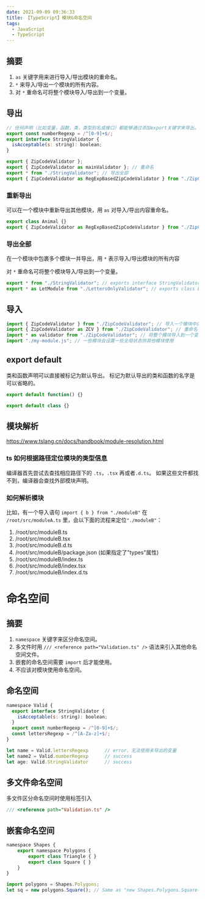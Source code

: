 ```yaml
---
date: 2021-09-09 09:36:33
title: 【TypeScript】模块&命名空间
tags:
  - JavaScript
  - TypeScript
---
```


## 摘要

1. `as` 关键字用来进行导入/导出模块的重命名。
2. `*` 来导入/导出一个模块的所有内容。
3. 对 `*` 重命名可将整个模块导入/导出到一个变量。

## 导出

```js
// 任何声明（比如变量，函数，类，类型别名或接口）都能够通过添加export关键字来导出。
export const numberRegexp = /^[0-9]+$/;
export interface StringValidator {
  isAcceptable(s: string): boolean;
}

export { ZipCodeValidator };
export { ZipCodeValidator as mainValidator }; // 重命名
export * from "./StringValidator"; // 导出全部
export { ZipCodeValidator as RegExpBasedZipCodeValidator } from "./ZipCodeValidator"; // 重新导出其他模块并重命名
```

### 重新导出

可以在一个模块中重新导出其他模块，用 `as` 对导入/导出内容重命名。

```js
export class Animal {}
export { ZipCodeValidator as RegExpBasedZipCodeValidator } from "./ZipCodeValidator";
```

### 导出全部

在一个模块中包裹多个模块一并导出，用 `*` 表示导入/导出模块的所有内容

对 `*` 重命名可将整个模块导入/导出到一个变量。

```js
export * from "./StringValidator"; // exports interface StringValidator
export * as LetModule from "./LettersOnlyValidator"; // exports class LettersOnlyValidator
```

## 导入

```js
import { ZipCodeValidator } from "./ZipCodeValidator"; // 导入一个模块中的某个内容
import { ZipCodeValidator as ZCV } from "./ZipCodeValidator"; // 重命名
import * as validator from "./ZipCodeValidator"; // 将整个模块导入到一个变量，并通过它来访问模块的导出部分
import "./my-module.js"; // 一些模块会设置一些全局状态供其他模块使用
```

## export default

类和函数声明可以直接被标记为默认导出。 标记为默认导出的类和函数的名字是可以省略的。

```js
export default function() {}

export default class {}
```

## 模块解析

https://www.tslang.cn/docs/handbook/module-resolution.html

### ts 如何根据路径定位模块的类型信息

编译器首先尝试去查找相应路径下的 `.ts`，`.tsx` 再或者`.d.ts`。 如果这些文件都找不到，编译器会查找外部模块声明。

### 如何解析模块

比如，有一个导入语句 `import { b } from "./moduleB"` 在 `/root/src/moduleA.ts` 里，会以下面的流程来定位`"./moduleB"`：

1. /root/src/moduleB.ts
2. /root/src/moduleB.tsx
3. /root/src/moduleB.d.ts
4. /root/src/moduleB/package.json (如果指定了"types"属性)
5. /root/src/moduleB/index.ts
6. /root/src/moduleB/index.tsx
7. /root/src/moduleB/index.d.ts

# 命名空间

## 摘要

1. `namespace` 关键字来区分命名空间。
2. 多文件时用 `/// <reference path="Validation.ts" />` 语法来引入其他命名空间文件。
3. 嵌套的命名空间需要 `import` 后才能使用。
4. 不应该对模块使用命名空间。

## 命名空间

```js
namespace Valid {
  export interface StringValidator {
    isAcceptable(s: string): boolean;
  }
  export const numberRegexp = /^[0-9]+$/;
  const lettersRegexp = /^[A-Za-z]+$/;
}

let name = Valid.lettersRegexp      // error，无法使用未导出的变量
let name2 = Valid.numberRegexp      // success
let age: Valid.StringValidator      // success
```

## 多文件命名空间

多文件区分命名空间时使用标签引入

```js
/// <reference path="Validation.ts" />
```

## 嵌套命名空间

```js
namespace Shapes {
    export namespace Polygons {
        export class Triangle { }
        export class Square { }
    }
}

import polygons = Shapes.Polygons;
let sq = new polygons.Square(); // Same as "new Shapes.Polygons.Square()"
```
